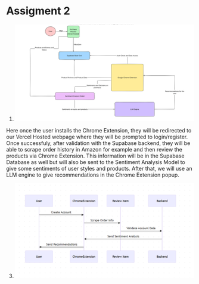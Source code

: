# Assigment 2
1) ![Component Diagram](./csc456part1.png)

Here once the user installs the Chrome Extension, they will be redirected to our Vercel Hosted webpage where they will be prompted to login/register. Once successfuly, after validation with the Supabase backend, they will be able to scrape order history in Amazon for example and then review the products via Chrome Extension. This information will be in the Supabase Database as well but will also be sent to the Sentiment Analysis Model to give some sentiments of user styles and products. After that, we will use an LLM engine to give recommendations in the Chrome Extension popup.

3) ![Sequence Diagram](./csc456part3.png)




